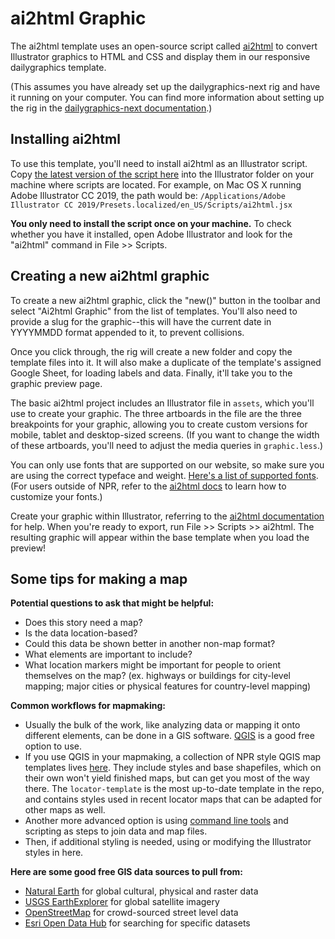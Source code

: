 ai2html Graphic
===============

The ai2html template uses an open-source script called [ai2html](http://ai2html.org/) to convert Illustrator graphics to HTML and CSS and display them in our responsive dailygraphics template.

(This assumes you have already set up the dailygraphics-next rig and have it running on your computer. You can find more information about setting up the rig in the [dailygraphics-next documentation](https://github.com/nprapps/dailygraphics-next).)

Installing ai2html
------------------

To use this template, you'll need to install ai2html as an Illustrator
script. Copy [the latest version of the script here](https://github.com/nprapps/dailygraphics/blob/master/etc/ai2html.jsx)
into the Illustrator folder on your machine where scripts are located.
For example, on Mac OS X running Adobe Illustrator CC 2019, the path would be:
`/Applications/Adobe Illustrator CC 2019/Presets.localized/en_US/Scripts/ai2html.jsx`

**You only need to install the script once on your machine.** To check whether you have it installed, open Adobe Illustrator and look for the "ai2html" command in File >> Scripts.

Creating a new ai2html graphic
------------------------------

To create a new ai2html graphic, click the "new()" button in the toolbar and select "Ai2html Graphic" from the list of templates. You'll also need to provide a slug for the graphic--this will have the current date in YYYYMMDD format appended to it, to prevent collisions.

Once you click through, the rig will create a new folder and copy the template files into it. It will also make a duplicate of the template's assigned Google Sheet, for loading labels and data. Finally, it'll take you to the graphic preview page.

The basic ai2html project includes an Illustrator file in `assets`, which you'll use to create your graphic. The three artboards in the file are the three breakpoints for your graphic, allowing you to create custom versions for mobile, tablet and desktop-sized screens. (If you want to change the width of these artboards, you'll need to adjust the media queries in `graphic.less`.)

You can only use fonts that are supported on our website, so make sure
you are using the correct typeface and weight. [Here's a list of
supported fonts](https://github.com/nprapps/dailygraphics/blob/master/etc/ai2html.jsx#L592-L605). (For users outside of NPR, refer to the [ai2html docs](http://ai2html.org/#using-fonts-other-than-arial-and-georgia) to learn how to customize your fonts.)

Create your graphic within Illustrator, referring to the [ai2html
documentation](http://ai2html.org/#how-to-use-ai2html) for help. When
you're ready to export, run File >> Scripts >> ai2html. The resulting
graphic will appear within the base template when you load the preview!

Some tips for making a map
--------------------------

**Potential questions to ask that might be helpful:**
- Does this story need a map?
- Is the data location-based?
- Could this data be shown better in another non-map format?
- What elements are important to include?
- What location markers might be important for people to orient themselves on the map? (ex. highways or buildings for city-level mapping; major cities or physical features for country-level mapping)

**Common workflows for mapmaking:**
- Usually the bulk of the work, like analyzing data or mapping it onto different elements, can be done in a GIS software. [QGIS](https://qgis.org/en/site/) is a good free option to use.
- If you use QGIS in your mapmaking, a collection of NPR style QGIS map templates lives [here](https://github.com/nprapps/qgis-templates). They include styles and base shapefiles, which on their own won't yield finished maps, but can get you most of the way there. The `locator-template` is the most up-to-date template in the repo, and contains styles used in recent locator maps that can be adapted for other maps as well. 
- Another more advanced option is using [command line tools](https://moriartynaps.org/command-carto-part-one/) and scripting as steps to join data and map files.
- Then, if additional styling is needed, using or modifying the Illustrator styles in here.

**Here are some good free GIS data sources to pull from:**
- [Natural Earth](https://www.naturalearthdata.com/downloads/) for global cultural, physical and raster data
- [USGS EarthExplorer](https://earthexplorer.usgs.gov/) for global satellite imagery
- [OpenStreetMap](https://wiki.openstreetmap.org/wiki/Downloading_data) for crowd-sourced street level data
- [Esri Open Data Hub](https://hub.arcgis.com/search) for searching for specific datasets
